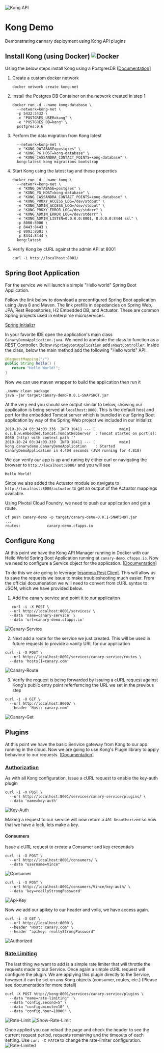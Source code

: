 ![Kong API](https://github.com/vrusso-pivotal/kong-canary-demo/blob/master/assets/konglogo.svg "Kong API Manager")
# Kong Demo
Demonstrating cannary deployment using Kong API plugins 


## Install Kong (using Docker) ![Docker](https://github.com/vrusso-pivotal/kong-canary-demo/blob/master/assets/docker.png "Docker")


Using the below steps install Kong using a PostgresDB \[[Documentation](https://docs.konghq.com/install/docker/?_ga=2.202727505.1528094160.1571771527-1072143887.1570723420)\]


1. Create a custom docker network

   `docker network create kong-net`

2. Install the Postgres DB Container on the network created in step 1

   ```
   docker run -d --name kong-database \
     --network=kong-net \
     -p 5432:5432 \
     -e "POSTGRES_USER=kong" \
     -e "POSTGRES_DB=kong" \
     postgres:9.6
   ```
               
3. Perform the data migration from Kong latest

   ```docker run --rm \
     --network=kong-net \
     -e "KONG_DATABASE=postgres" \
     -e "KONG_PG_HOST=kong-database" \
     -e "KONG_CASSANDRA_CONTACT_POINTS=kong-database" \
     kong:latest kong migrations bootstrap
   ```
4. Start Kong using the latest tag and these properties

   ```
   docker run -d --name kong \
     --network=kong-net \
     -e "KONG_DATABASE=postgres" \
     -e "KONG_PG_HOST=kong-database" \
     -e "KONG_CASSANDRA_CONTACT_POINTS=kong-database" \
     -e "KONG_PROXY_ACCESS_LOG=/dev/stdout" \
     -e "KONG_ADMIN_ACCESS_LOG=/dev/stdout" \
     -e "KONG_PROXY_ERROR_LOG=/dev/stderr" \
     -e "KONG_ADMIN_ERROR_LOG=/dev/stderr" \
     -e "KONG_ADMIN_LISTEN=0.0.0.0:8001, 0.0.0.0:8444 ssl" \
     -p 8000:8000 \
     -p 8443:8443 \
     -p 8001:8001 \
     -p 8444:8444 \
     kong:latest
   ```
5. Verify Kong by cURL against the admin API at 8001

   `curl -i http://localhost:8001/`

## Spring Boot Application

For the service we will launch a simple "Hello world" Spring Boot Application.

Follow the link below to download a preconfigured Spring Boot application using Java 8 and Maven. The link prefills in depedancies on Spring Web, JPA, Rest Repositories, H2 Embedded DB, and Actuator. These are common Spring projects used in enterpirse microservices.

[Spring Initializr](https://start.spring.io/#!type=maven-project&language=java&platformVersion=2.2.0.RELEASE&packaging=jar&jvmVersion=1.8&groupId=kong&artifactId=canary-demo&name=canary-demo&description=Demonstrating%20canary%20deployment%20using%20Kong%20API%20plugins%20&packageName=kong.canary-demo&dependencies=data-rest,web,data-jpa,h2,actuator "Includes Spring Web, JPA, REST Repo, and Actuator")

In your favorite IDE open the application's main class `CanaryDemoApplication.java`. We need to annotate the class to function as a REST Controller. Below `@SpringBootApplication` add `@RestController`. Inside the class, below the main method add the following "Hello world" API.

```java
@RequestMapping("/")
public String hello() {
   return "Hello World!";
}
```

Now we can use maven wrapper to build the application then run it

```
./mvnw clean package
java -jar target/canary-demo-0.0.1-SNAPSHOT.jar
```

At the very end you should see output similar to below, showing our applicaiton is being served at `localhost:8080`. This is the default host and port for the embedded Tomcat server which is bundled in our Spring Boot application by way of the Spring Web project we included in our initializr.

```
2019-10-24 03:34:03.336  INFO 10411 --- [           main] o.s.b.w.embedded.tomcat.TomcatWebServer  : Tomcat started on port(s): 8080 (http) with context path ''
2019-10-24 03:34:03.339  INFO 10411 --- [           main] kong.canarydemo.CanaryDemoApplication    : Started CanaryDemoApplication in 4.404 seconds (JVM running for 4.818)
```

We can verify our app is up and runing by either curl or navigating the browser to `http://localhost:8080/` and you will see

`Hello World!`

Since we also added the Actuator module so navigate to `http://localhost:8080/actuator` to get an output of the Actuator mappings available.

Using Pivotal Cloud Foundry, we need to push our application and get a route.

```
cf push canary-demo -p target/canary-demo-0.0.1-SNAPSHOT.jar
...
routes:            canary-demo.cfapps.io
```


## Configure Kong

At this point we have the Kong API Manager running in Docker with our Hello World Spring Boot Application running at `canary-demo.cfapps.io`. Now we need to configure a Service object for the application. \[[Documentation](https://docs.konghq.com/1.3.x/getting-started/configuring-a-service/)\]

To do this we are going to leverage [Insomnia Rest Client](https://insomnia.rest/ "Now part of Kong!"). This will allow us to save the requests we issue to make troubleshooting much easier. From the official documenation we will need to convert from cURL syntax to JSON, which we have provided below.

1. Add the canary service and point it to our applicaiton

```
   curl -i -X POST \
  --url http://localhost:8001/services/ \
  --data 'name=canary-service' \
  --data 'url=canary-demo.cfapps.io'
```
![Canary-Service](https://github.com/vrusso-pivotal/kong-canary-demo/blob/master/assets/post-canary-service.png)

2. Next add a route for the service we just created. This will be used in future requests to provide a vanity URL for our application

```
curl -i -X POST \
  --url http://localhost:8001/services/canary-service/routes \
  --data 'hosts[]=canary.com'
```
![Canary-Route](https://github.com/vrusso-pivotal/kong-canary-demo/blob/master/assets/post-canary-route.png)

3. Verify the request is being forwarded by issuing a cURL request against Kong's public entry point referferncing the URL we set in the previous step

```
curl -i -X GET \
  --url http://localhost:8000/ \
  --header 'Host: canary.com'
```
![Canary-Get](https://github.com/vrusso-pivotal/kong-canary-demo/blob/master/assets/get-canary.png)

## Plugins

At this point we have the basic Serivice gateway from Kong to our app running in the cloud. Now we are going to use Kong's Plugin library to apply behaviour to our requests. \[[Documentation](https://docs.konghq.com/hub/?_ga=2.126640589.1528094160.1571771527-1072143887.1570723420)\]

### [Authorization](https://docs.konghq.com/hub/kong-inc/key-auth/)

As with all Kong configuration, issue a cURL request to enable the key-auth plugin
```
curl -i -X POST \
  --url http://localhost:8001/services/canary-service/plugins/ \
  --data 'name=key-auth'
```
![Key-Auth](https://github.com/vrusso-pivotal/kong-canary-demo/blob/master/assets/post-key-auth.png)

Making a request to our service will now return a `401 Unauthorized` so now that we have a lock, lets make a key.

#### Consumers

Issue a cURL request to create a Consumer and key credentials
```
curl -i -X POST \
  --url http://localhost:8001/consumers/ \
  --data "username=Vince"
```
![Consumer](https://github.com/vrusso-pivotal/kong-canary-demo/blob/master/assets/post-consumer.png)
```
curl -i -X POST \
  --url http://localhost:8001/consumers/Vince/key-auth/ \
  --data 'key=reallyStrongPassword'
```
![Api-Key](https://github.com/vrusso-pivotal/kong-canary-demo/blob/master/assets/post-api-key.png)

Now we add our apikey to our header and voila, we have access again.
```
curl -i -X GET \
  --url http://localhost:8000 \
  --header "Host: canary.com" \
  --header "apikey: reallyStrongPassword"
```
![Authorized](https://github.com/vrusso-pivotal/kong-canary-demo/blob/master/assets/authorized.png)

### [Rate Limiting](https://docs.konghq.com/hub/kong-inc/rate-limiting/)

The last thing we want to add is a simple rate limiter that will throttle the requests made to our Service. Once again a simple cURL request will configure the plugin. We are applying this plugin directly to the Service, however it can be set on any Kong objects (consumer, routes, etc.) (Please see documentation for more detail)

```
curl -X POST http://kong:8001/services/canary-service/plugins \
  --data "name=rate-limiting"  \
  --data "config.second=5" \
  --data "config.minute=10" \
  --data "config.hour=10000" \
```
![Rate-Limit](https://github.com/vrusso-pivotal/kong-canary-demo/blob/master/assets/post-rate-limit.png)
![Show-Rate-Limit](https://github.com/vrusso-pivotal/kong-canary-demo/blob/master/assets/show-rate-limit.png)

Once applied you can reload the page and check the header to see the current request period, requests remaining and the timeouts of each setting. Use `curl -X PATCH` to change the rate-limiter configuration.
![Rate-Limited](https://github.com/vrusso-pivotal/kong-canary-demo/blob/master/assets/rate-limited.png)
